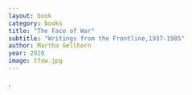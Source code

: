 ```yaml
---
layout: book
category: books
title: "The Face of War"
subtitle: "Writings from the Frontline,1937-1985"
author: Martha Gellhorn
year: 2020
image: tfow.jpg
---
```

.
